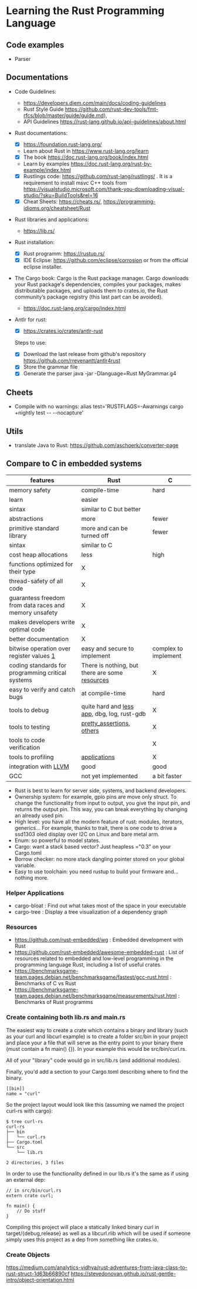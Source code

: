 # Learning the Rust Programming Language

## Code examples

* Parser

## Documentations

* Code Guidelines:
   * https://developers.diem.com/main/docs/coding-guidelines
   * Rust Style Guide https://github.com/rust-dev-tools/fmt-rfcs/blob/master/guide/guide.md), 
   * API Guidelines https://rust-lang.github.io/api-guidelines/about.html

* Rust documentations: 
   * [X] https://foundation.rust-lang.org/
   * Learn about Rust in https://www.rust-lang.org/learn 
   * [X] The book https://doc.rust-lang.org/book/index.html 
   * Learn by examples https://doc.rust-lang.org/rust-by-example/index.html 
   * [X] Rustlings code: https://github.com/rust-lang/rustlings/ .
      It is a requirement to install msvc C++ tools from https://visualstudio.microsoft.com/thank-you-downloading-visual-studio/?sku=BuildTools&rel=16
   * [X] Cheat Sheets: https://cheats.rs/, https://programming-idioms.org/cheatsheet/Rust
    
* Rust libraries and applications:
   * https://lib.rs/
 
* Rust installation:
    * [X] Rust programm: https://rustup.rs/
    * [X] IDE Eclipse: https://github.com/eclipse/corrosion or from the official eclipse installer.

* The Cargo book: Cargo is the Rust package manager. Cargo downloads your Rust package's dependencies, compiles your packages, makes distributable packages, and uploads them to crates.io, the Rust community’s package registry (this last part can be avoided).
   * https://doc.rust-lang.org/cargo/index.html 

* Antlr for rust:
   * [X] https://crates.io/crates/antlr-rust 
 
   Steps to use:
    * [X] Download the last release from github's repository https://github.com/rrevenantt/antlr4rust
    * [X] Store the grammar file
    * [X] Generate the parser java -jar <path to ANTLR4 tool> -Dlanguage=Rust MyGrammar.g4

## Cheets

* Compile with no warnings:  alias test='RUSTFLAGS=-Awarnings cargo +nightly test -- --nocapture'

## Utils

* translate Java to Rust: https://github.com/aschoerk/converter-page

## Compare to C in embedded systems

| features | Rust      | C |
| -- | --------  | -------- |
memory safety |  compile-time  | hard |
learn | easier  |  |
sintax | similar to C but better  |  |
abstractions | more | fewer |
primitive standard library | more and can be turned off | fewer |
sintax | similar to C  |  |
cost heap allocations | less  | high |
functions optimized for their type | X  |  |
thread-safety of all code | X  |  |
guarantess freedom from data races and memory unsafety | X  |  |
makes developers write optimal code | X  |  |
better documentation | X  |  |
bitwise operation over register values [1](https://opensource.com/article/20/1/c-vs-rust-abstractions) | easy and secure to implement | complex to implement |
coding standards for programming critical systems | There is nothing, but there are some [resources](https://github.com/rust-embedded/awesome-embedded-rust)  | X |
easy to verify and catch bugs | at compile-time | hard |
tools to debug | quite hard and [less app](https://lib.rs/development-tools/debugging), dbg, log, rust-gdb | X |
tools to testing |  [pretty_assertions](https://crates.io/crates/pretty-assertions), [others](https://lib.rs/development-tools/testing) | X |
tools to code verification |     | X |
tools to profiling | [applications](https://lib.rs/development-tools/profiling)  | X |
integration with [LLVM](https://llvm.org/) | good | good |
GCC | not yet implemented | a bit faster |


* Rust is best to learn for server side, systems, and backend developers.
* Ownership system: for example, gpio pins are move only struct. To change the functionality from input to output, you give the input pin, and returns the output pin. This way, you can break everything by changing an already used pin.
* High level: you have all the modern feature of rust: modules, iterators, generics... For example, thanks to trait, there is one code to drive a ssd1303 oled display over I2C on Linux and bare metal arm.
* Enum: so powerful to model states.
* Cargo: want a stack based vector? Just heapless ="0.3" on your Cargo.toml
* Borrow checker: no more stack dangling pointer stored on your global variable.
* Easy to use toolchain: you need rustup to build your firmware and... nothing more.

### Helper Applications

* cargo-bloat : Find out what takes most of the space in your executable
* cargo-tree :  Display a tree visualization of a dependency graph

### Resources 

* https://github.com/rust-embedded/wg : Embedded development with Rust
* https://github.com/rust-embedded/awesome-embedded-rust : List of resources related to embedded and low-level programming in the programming language Rust, including a list of useful crates.
* https://benchmarksgame-team.pages.debian.net/benchmarksgame/fastest/gcc-rust.html : Benchmarks of C vs Rust
* https://benchmarksgame-team.pages.debian.net/benchmarksgame/measurements/rust.html : Benchmarks of Rust programms

### Create containing both lib.rs and main.rs

The easiest way to create a crate which contains a binary and library (such as your curl and libcurl example) is to create a folder src/bin in your project and place your a file that will serve as the entry point to your binary there (must contain a fn main() {}). In your example this would be src/bin/curl.rs.

All of your "library" code would go in src/lib.rs (and additional modules).

Finally, you'd add a section to your Cargo.toml describing where to find the binary.

    [[bin]]
    name = "curl"

So the project layout would look like this (assuming we named the project curl-rs with cargo):

    $ tree curl-rs
    curl-rs
    ├── bin
    │   └── curl.rs
    ├── Cargo.toml
    └── src
        └── lib.rs

    2 directories, 3 files
  
In order to use the functionality defined in our lib.rs it's the same as if using an external dep:

    // in src/bin/curl.rs
    extern crate curl;

    fn main() {
        // Do stuff
    }
  
Compiling this project will place a statically linked binary curl in target/{debug,release} as well as a libcurl.rlib which will be used if someone simply uses this project as a dep from something like crates.io.

### Create Objects 

https://medium.com/analytics-vidhya/rust-adventures-from-java-class-to-rust-struct-1d63b66890cf
https://stevedonovan.github.io/rust-gentle-intro/object-orientation.html

